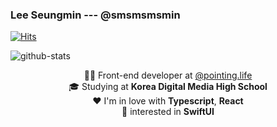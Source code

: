 ### Lee Seungmin --- @smsmsmsmin

[![Hits](https://hits.seeyoufarm.com/api/count/incr/badge.svg?url=https%3A%2F%2Fgithub.com%2Fsmsmsmsmin%2Fsmsmsmsmin)](https://hits.seeyoufarm.com)

![github-stats](https://github-readme-stats.vercel.app/api?username=smsmsmsmin&count_private=true&theme=algolia)

<div align="center" style="text-align:center">
  🧑‍💻 Front-end developer at <a href="https://pointing.life" target="_blank">@pointing.life</a> <br />
  🎓 Studying at <strong>Korea Digital Media High School</strong> <br />
  ❤️ I'm in love with <strong>Typescript</strong>, <strong>React</strong> <br />
  👀 interested in <strong>SwiftUI</strong>
</div>
